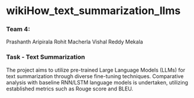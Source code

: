 # wikiHow_text_summarization_llms


### Team 4:
Prashanth Aripirala
Rohit Macherla
Vishal Reddy Mekala

### Task - Text Summarization
The project aims to utilize pre-trained Large Language Models (LLMs) for text summarization through diverse fine-tuning techniques. Comparative analysis with baseline RNN/LSTM language models is undertaken, utilizing established metrics such as Rouge score and BLEU.
